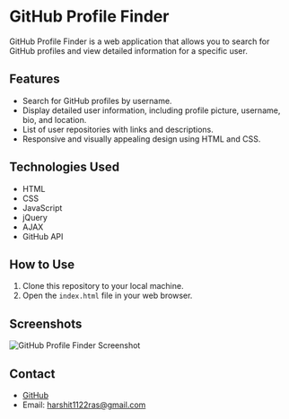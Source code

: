 # GitHub Profile Finder

GitHub Profile Finder is a web application that allows you to search for GitHub profiles and view detailed information for a specific user.

## Features

- Search for GitHub profiles by username.
- Display detailed user information, including profile picture, username, bio, and location.
- List of user repositories with links and descriptions.
- Responsive and visually appealing design using HTML and CSS.

## Technologies Used

- HTML
- CSS
- JavaScript
- jQuery
- AJAX
- GitHub API

## How to Use

1. Clone this repository to your local machine.
2. Open the `index.html` file in your web browser.

## Screenshots

![GitHub Profile Finder Screenshot](screenshot.jpg)


## Contact

- [GitHub](https://github.com/codeRastogi)
- Email: harshit1122ras@gmail.com

